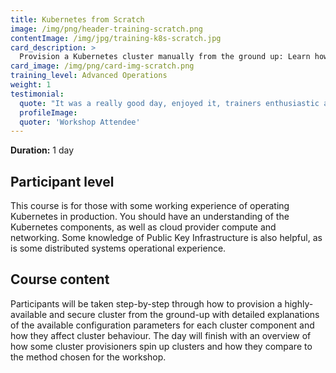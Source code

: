 ```yaml
---
title: Kubernetes from Scratch
image: /img/png/header-training-scratch.png
contentImage: /img/jpg/training-k8s-scratch.jpg
card_description: >
  Provision a Kubernetes cluster manually from the ground up: Learn how to configure cluster components such as apiserver, controller-manager, scheduler, etcd, kubelet, kube-proxy, and container runtime.
card_image: /img/png/card-img-scratch.png
training_level: Advanced Operations
weight: 1
testimonial:
  quote: "It was a really good day, enjoyed it, trainers enthusiastic and knowledgeable. I would recommend the course certainly!"
  profileImage:
  quoter: 'Workshop Attendee'
---
```


**Duration:** 1 day

## Participant level
This course is for those with some working experience of operating Kubernetes in
production. You should have an understanding of the Kubernetes components, as
well as cloud provider compute and networking. Some knowledge of Public Key
Infrastructure is also helpful, as is some distributed systems operational
experience.

## Course content
Participants will be taken step-by-step through how to provision a
highly-available and secure cluster from the ground-up with detailed
explanations of the available configuration parameters for each cluster
component and how they affect cluster behaviour. The day will finish with an
overview of how some cluster provisioners spin up clusters and how they compare
to the method chosen for the workshop.
